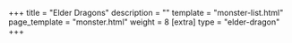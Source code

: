 +++
title = "Elder Dragons"
description = ""
template = "monster-list.html"
page_template = "monster.html"
weight = 8
[extra]
type = "elder-dragon"
+++
